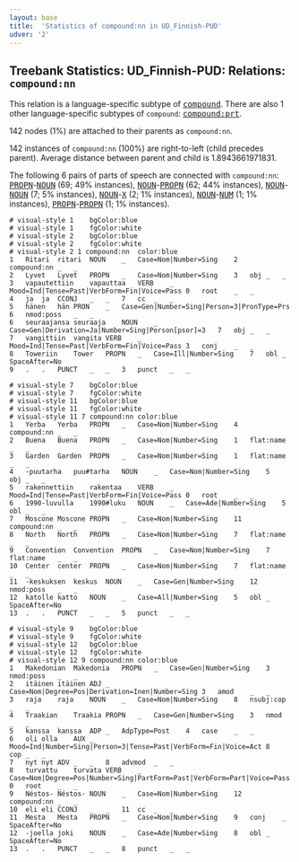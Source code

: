 ```yaml
---
layout: base
title:  'Statistics of compound:nn in UD_Finnish-PUD'
udver: '2'
---
```


## Treebank Statistics: UD_Finnish-PUD: Relations: `compound:nn`

This relation is a language-specific subtype of <tt><a href="fi_pud-dep-compound.html">compound</a></tt>.
There are also 1 other language-specific subtypes of `compound`: <tt><a href="fi_pud-dep-compound-prt.html">compound:prt</a></tt>.

142 nodes (1%) are attached to their parents as `compound:nn`.

142 instances of `compound:nn` (100%) are right-to-left (child precedes parent).
Average distance between parent and child is 1.8943661971831.

The following 6 pairs of parts of speech are connected with `compound:nn`: <tt><a href="fi_pud-pos-PROPN.html">PROPN</a></tt>-<tt><a href="fi_pud-pos-NOUN.html">NOUN</a></tt> (69; 49% instances), <tt><a href="fi_pud-pos-NOUN.html">NOUN</a></tt>-<tt><a href="fi_pud-pos-PROPN.html">PROPN</a></tt> (62; 44% instances), <tt><a href="fi_pud-pos-NOUN.html">NOUN</a></tt>-<tt><a href="fi_pud-pos-NOUN.html">NOUN</a></tt> (7; 5% instances), <tt><a href="fi_pud-pos-NOUN.html">NOUN</a></tt>-<tt><a href="fi_pud-pos-X.html">X</a></tt> (2; 1% instances), <tt><a href="fi_pud-pos-NOUN.html">NOUN</a></tt>-<tt><a href="fi_pud-pos-NUM.html">NUM</a></tt> (1; 1% instances), <tt><a href="fi_pud-pos-PROPN.html">PROPN</a></tt>-<tt><a href="fi_pud-pos-PROPN.html">PROPN</a></tt> (1; 1% instances).


~~~ conllu
# visual-style 1	bgColor:blue
# visual-style 1	fgColor:white
# visual-style 2	bgColor:blue
# visual-style 2	fgColor:white
# visual-style 2 1 compound:nn	color:blue
1	Ritari	ritari	NOUN	_	Case=Nom|Number=Sing	2	compound:nn	_	_
2	Lyvet	Lyvet	PROPN	_	Case=Nom|Number=Sing	3	obj	_	_
3	vapautettiin	vapauttaa	VERB	_	Mood=Ind|Tense=Past|VerbForm=Fin|Voice=Pass	0	root	_	_
4	ja	ja	CCONJ	_	_	7	cc	_	_
5	hänen	hän	PRON	_	Case=Gen|Number=Sing|Person=3|PronType=Prs	6	nmod:poss	_	_
6	seuraajansa	seuraaja	NOUN	_	Case=Gen|Derivation=Ja|Number=Sing|Person[psor]=3	7	obj	_	_
7	vangittiin	vangita	VERB	_	Mood=Ind|Tense=Past|VerbForm=Fin|Voice=Pass	3	conj	_	_
8	Toweriin	Tower	PROPN	_	Case=Ill|Number=Sing	7	obl	_	SpaceAfter=No
9	.	.	PUNCT	_	_	3	punct	_	_

~~~


~~~ conllu
# visual-style 7	bgColor:blue
# visual-style 7	fgColor:white
# visual-style 11	bgColor:blue
# visual-style 11	fgColor:white
# visual-style 11 7 compound:nn	color:blue
1	Yerba	Yerba	PROPN	_	Case=Nom|Number=Sing	4	compound:nn	_	_
2	Buena	Buena	PROPN	_	Case=Nom|Number=Sing	1	flat:name	_	_
3	Garden	Garden	PROPN	_	Case=Nom|Number=Sing	1	flat:name	_	_
4	-puutarha	puu#tarha	NOUN	_	Case=Nom|Number=Sing	5	obj	_	_
5	rakennettiin	rakentaa	VERB	_	Mood=Ind|Tense=Past|VerbForm=Fin|Voice=Pass	0	root	_	_
6	1990-luvulla	1990#luku	NOUN	_	Case=Ade|Number=Sing	5	obl	_	_
7	Moscone	Moscone	PROPN	_	Case=Nom|Number=Sing	11	compound:nn	_	_
8	North	North	PROPN	_	Case=Nom|Number=Sing	7	flat:name	_	_
9	Convention	Convention	PROPN	_	Case=Nom|Number=Sing	7	flat:name	_	_
10	Center	center	PROPN	_	Case=Nom|Number=Sing	7	flat:name	_	_
11	-keskuksen	keskus	NOUN	_	Case=Gen|Number=Sing	12	nmod:poss	_	_
12	katolle	katto	NOUN	_	Case=All|Number=Sing	5	obl	_	SpaceAfter=No
13	.	.	PUNCT	_	_	5	punct	_	_

~~~


~~~ conllu
# visual-style 9	bgColor:blue
# visual-style 9	fgColor:white
# visual-style 12	bgColor:blue
# visual-style 12	fgColor:white
# visual-style 12 9 compound:nn	color:blue
1	Makedonian	Makedonia	PROPN	_	Case=Gen|Number=Sing	3	nmod:poss	_	_
2	itäinen	itäinen	ADJ	_	Case=Nom|Degree=Pos|Derivation=Inen|Number=Sing	3	amod	_	_
3	raja	raja	NOUN	_	Case=Nom|Number=Sing	8	nsubj:cop	_	_
4	Traakian	Traakia	PROPN	_	Case=Gen|Number=Sing	3	nmod	_	_
5	kanssa	kanssa	ADP	_	AdpType=Post	4	case	_	_
6	oli	olla	AUX	_	Mood=Ind|Number=Sing|Person=3|Tense=Past|VerbForm=Fin|Voice=Act	8	cop	_	_
7	nyt	nyt	ADV	_	_	8	advmod	_	_
8	turvattu	turvata	VERB	_	Case=Nom|Degree=Pos|Number=Sing|PartForm=Past|VerbForm=Part|Voice=Pass	0	root	_	_
9	Néstos-	Néstos-	NOUN	_	Case=Nom|Number=Sing	12	compound:nn	_	_
10	eli	eli	CCONJ	_	_	11	cc	_	_
11	Mesta	Mesta	PROPN	_	Case=Nom|Number=Sing	9	conj	_	SpaceAfter=No
12	-joella	joki	NOUN	_	Case=Ade|Number=Sing	8	obl	_	SpaceAfter=No
13	.	.	PUNCT	_	_	8	punct	_	_

~~~


